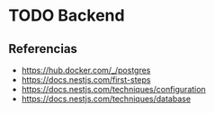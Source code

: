 # TODO Backend




## Referencias

- https://hub.docker.com/_/postgres
- https://docs.nestjs.com/first-steps
- https://docs.nestjs.com/techniques/configuration
- https://docs.nestjs.com/techniques/database